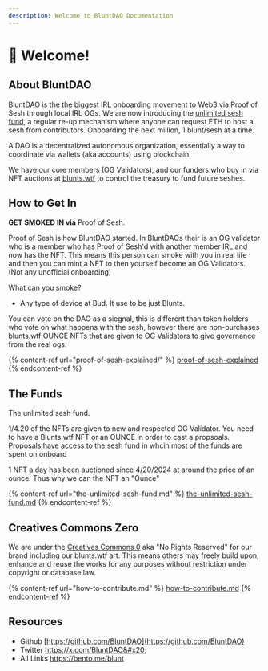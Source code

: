 ```yaml
---
description: Welcome to BluntDAO Documentation
---
```


# 👋 Welcome!

## About BluntDAO

BluntDAO is the the biggest IRL onboarding movement to Web3 via Proof of Sesh through local IRL OGs. We are now introducing the [unlimited sesh fund](https://blunts.wtf), a regular re-up mechanism where anyone can request ETH to host a sesh from contributors. Onboarding the next million, 1 blunt/sesh at a time.

A DAO is a decentralized autonomous organization, essentially a way to coordinate via wallets (aka accounts) using blockchain.&#x20;

We have our core members (OG Validators), and our funders who buy in via NFT auctions at [blunts.wtf](https://blunts.wtf) to control the treasury to fund future seshes.&#x20;

## How to Get In

**GET SMOKED IN via** Proof of Sesh.&#x20;

Proof of Sesh is how BluntDAO started. In BluntDAOs their is an OG validator who is a member who has Proof of Sesh'd with another member IRL and now has the NFT. This means this person can smoke with you in real life and then you can mint a NFT to then yourself become an OG Validators. (Not any unofficial onboarding)



What can you smoke?

* Any type of device at Bud. It use to be just Blunts.&#x20;

You can vote on the DAO as a siegnal, this is different than token holders who vote on what happens with the sesh, however there are non-purchases blunts.wtf OUNCE NFTs that are given to OG Validators to give governance from the real ogs.&#x20;

{% content-ref url="proof-of-sesh-explained/" %}
[proof-of-sesh-explained](proof-of-sesh-explained/)
{% endcontent-ref %}

## The Funds

The unlimited sesh fund.

1/4.20 of the NFTs are given to new and respected OG Validator. You need to have a Blunts.wtf NFT or an OUNCE in order to cast a propsoals. Proposals have access to the sesh fund in whcih most of the funds are spent on onboard



1 NFT a day has been auctioned since 4/20/2024 at around the price of an ounce. Thus why we can the NFT an "Ounce"&#x20;



{% content-ref url="the-unlimited-sesh-fund.md" %}
[the-unlimited-sesh-fund.md](the-unlimited-sesh-fund.md)
{% endcontent-ref %}

## Creatives Commons Zero&#x20;

We are under the [Creatives Commons 0](https://creativecommons.org/public-domain/cc0/) aka "No Rights Reserved" for our brand including our blunts.wtf art. This means others may freely build upon, enhance and reuse the works for any purposes without restriction under copyright or database law.

{% content-ref url="how-to-contribute.md" %}
[how-to-contribute.md](how-to-contribute.md)
{% endcontent-ref %}

## Resources

* Github [https://github.com/BluntDAO](https://github.com/BluntDAO)
* Twitter https://x.com/BluntDAO&#x20;
* All Links [https://bento.me/blunt ](https://bento.me/blunt)

